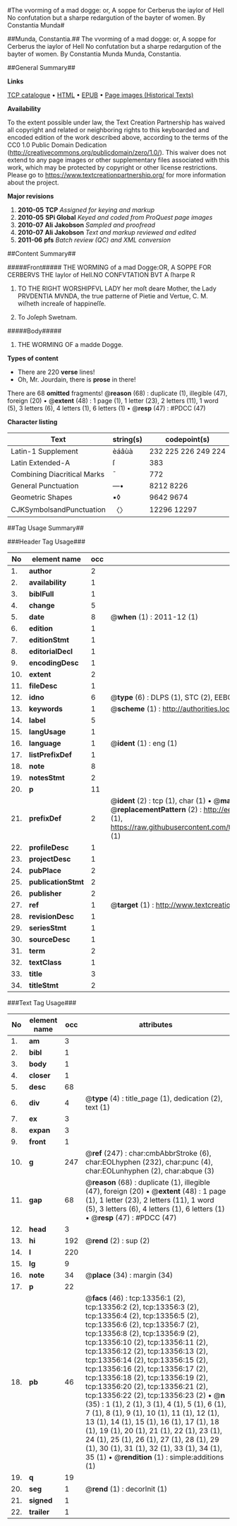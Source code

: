#The vvorming of a mad dogge: or, A soppe for Cerberus the iaylor of Hell No confutation but a sharpe redargution of the bayter of women. By Constantia Munda#

##Munda, Constantia.##
The vvorming of a mad dogge: or, A soppe for Cerberus the iaylor of Hell No confutation but a sharpe redargution of the bayter of women. By Constantia Munda
Munda, Constantia.

##General Summary##

**Links**

[TCP catalogue](http://www.ota.ox.ac.uk/tcp/)  • 
[HTML](http://tei.it.ox.ac.uk/tcp/Texts-HTML/free/A07/A07888.html)  • 
[EPUB](http://tei.it.ox.ac.uk/tcp/Texts-EPUB/free/A07/A07888.epub) • 
[Page images (Historical Texts)](https://historicaltexts.jisc.ac.uk/eebo-99848272e)

**Availability**

To the extent possible under law, the Text Creation Partnership has waived all copyright and related or neighboring rights to this keyboarded and encoded edition of the work described above, according to the terms of the CC0 1.0 Public Domain Dedication (http://creativecommons.org/publicdomain/zero/1.0/). This waiver does not extend to any page images or other supplementary files associated with this work, which may be protected by copyright or other license restrictions. Please go to https://www.textcreationpartnership.org/ for more information about the project.

**Major revisions**

1. __2010-05__ __TCP__ *Assigned for keying and markup*
1. __2010-05__ __SPi Global__ *Keyed and coded from ProQuest page images*
1. __2010-07__ __Ali Jakobson__ *Sampled and proofread*
1. __2010-07__ __Ali Jakobson__ *Text and markup reviewed and edited*
1. __2011-06__ __pfs__ *Batch review (QC) and XML conversion*

##Content Summary##

#####Front#####
THE WORMING of a mad Dogge:OR, A SOPPE FOR CERBERVS THE Iaylor of Hell.NO CONFVTATION BVT A ſharpe R
1. TO THE RIGHT WORSHIPFVL LADY her moſt deare Mother, the Lady PRVDENTIA MVNDA, the true patterne of Pietie and Vertue, C. M. wiſheth increaſe of happineſſe.

1. To Joſeph Swetnam.

#####Body#####

1. THE WORMING OF a madde Dogge.

**Types of content**

  * There are 220 **verse** lines!
  * Oh, Mr. Jourdain, there is **prose** in there!

There are 68 **omitted** fragments! 
 @__reason__ (68) : duplicate (1), illegible (47), foreign (20)  •  @__extent__ (48) : 1 page (1), 1 letter (23), 2 letters (11), 1 word (5), 3 letters (6), 4 letters (1), 6 letters (1)  •  @__resp__ (47) : #PDCC (47)

**Character listing**


|Text|string(s)|codepoint(s)|
|---|---|---|
|Latin-1 Supplement|èáâùà|232 225 226 249 224|
|Latin Extended-A|ſ|383|
|Combining             Diacritical Marks|̄|772|
|General Punctuation|—•|8212 8226|
|Geometric Shapes|▪◊|9642 9674|
|CJKSymbolsandPunctuation|〈〉|12296 12297|

##Tag Usage Summary##

###Header Tag Usage###

|No|element name|occ|attributes|
|---|---|---|---|
|1.|__author__|2||
|2.|__availability__|1||
|3.|__biblFull__|1||
|4.|__change__|5||
|5.|__date__|8| @__when__ (1) : 2011-12 (1)|
|6.|__edition__|1||
|7.|__editionStmt__|1||
|8.|__editorialDecl__|1||
|9.|__encodingDesc__|1||
|10.|__extent__|2||
|11.|__fileDesc__|1||
|12.|__idno__|6| @__type__ (6) : DLPS (1), STC (2), EEBO-CITATION (1), PROQUEST (1), VID (1)|
|13.|__keywords__|1| @__scheme__ (1) : http://authorities.loc.gov/ (1)|
|14.|__label__|5||
|15.|__langUsage__|1||
|16.|__language__|1| @__ident__ (1) : eng (1)|
|17.|__listPrefixDef__|1||
|18.|__note__|8||
|19.|__notesStmt__|2||
|20.|__p__|11||
|21.|__prefixDef__|2| @__ident__ (2) : tcp (1), char (1)  •  @__matchPattern__ (2) : ([0-9\-]+):([0-9IVX]+) (1), (.+) (1)  •  @__replacementPattern__ (2) : http://eebo.chadwyck.com/downloadtiff?vid=$1&page=$2 (1), https://raw.githubusercontent.com/textcreationpartnership/Texts/master/tcpchars.xml#$1 (1)|
|22.|__profileDesc__|1||
|23.|__projectDesc__|1||
|24.|__pubPlace__|2||
|25.|__publicationStmt__|2||
|26.|__publisher__|2||
|27.|__ref__|1| @__target__ (1) : http://www.textcreationpartnership.org/docs/. (1)|
|28.|__revisionDesc__|1||
|29.|__seriesStmt__|1||
|30.|__sourceDesc__|1||
|31.|__term__|2||
|32.|__textClass__|1||
|33.|__title__|3||
|34.|__titleStmt__|2||


###Text Tag Usage###

|No|element name|occ|attributes|
|---|---|---|---|
|1.|__am__|3||
|2.|__bibl__|1||
|3.|__body__|1||
|4.|__closer__|1||
|5.|__desc__|68||
|6.|__div__|4| @__type__ (4) : title_page (1), dedication (2), text (1)|
|7.|__ex__|3||
|8.|__expan__|3||
|9.|__front__|1||
|10.|__g__|247| @__ref__ (247) : char:cmbAbbrStroke (6), char:EOLhyphen (232), char:punc (4), char:EOLunhyphen (2), char:abque (3)|
|11.|__gap__|68| @__reason__ (68) : duplicate (1), illegible (47), foreign (20)  •  @__extent__ (48) : 1 page (1), 1 letter (23), 2 letters (11), 1 word (5), 3 letters (6), 4 letters (1), 6 letters (1)  •  @__resp__ (47) : #PDCC (47)|
|12.|__head__|3||
|13.|__hi__|192| @__rend__ (2) : sup (2)|
|14.|__l__|220||
|15.|__lg__|9||
|16.|__note__|34| @__place__ (34) : margin (34)|
|17.|__p__|22||
|18.|__pb__|46| @__facs__ (46) : tcp:13356:1 (2), tcp:13356:2 (2), tcp:13356:3 (2), tcp:13356:4 (2), tcp:13356:5 (2), tcp:13356:6 (2), tcp:13356:7 (2), tcp:13356:8 (2), tcp:13356:9 (2), tcp:13356:10 (2), tcp:13356:11 (2), tcp:13356:12 (2), tcp:13356:13 (2), tcp:13356:14 (2), tcp:13356:15 (2), tcp:13356:16 (2), tcp:13356:17 (2), tcp:13356:18 (2), tcp:13356:19 (2), tcp:13356:20 (2), tcp:13356:21 (2), tcp:13356:22 (2), tcp:13356:23 (2)  •  @__n__ (35) : 1 (1), 2 (1), 3 (1), 4 (1), 5 (1), 6 (1), 7 (1), 8 (1), 9 (1), 10 (1), 11 (1), 12 (1), 13 (1), 14 (1), 15 (1), 16 (1), 17 (1), 18 (1), 19 (1), 20 (1), 21 (1), 22 (1), 23 (1), 24 (1), 25 (1), 26 (1), 27 (1), 28 (1), 29 (1), 30 (1), 31 (1), 32 (1), 33 (1), 34 (1), 35 (1)  •  @__rendition__ (1) : simple:additions (1)|
|19.|__q__|19||
|20.|__seg__|1| @__rend__ (1) : decorInit (1)|
|21.|__signed__|1||
|22.|__trailer__|1||
